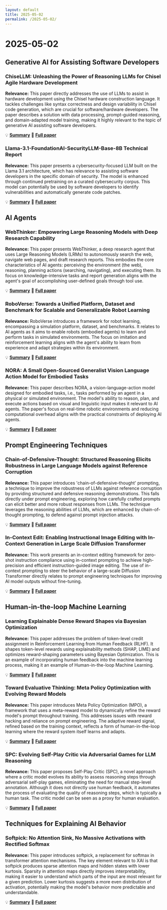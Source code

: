 ```yaml
---
layout: default
title: 2025-05-02
permalink: /2025-05-02/
---
```


# 2025-05-02

## Generative AI for Assisting Software Developers

### ChiseLLM: Unleashing the Power of Reasoning LLMs for Chisel Agile Hardware Development

**Relevance:** This paper directly addresses the use of LLMs to assist in hardware development using the Chisel hardware construction language. It tackles challenges like syntax correctness and design variability in Chisel code generation, which are crucial for software/hardware developers. The paper describes a solution with data processing, prompt-guided reasoning, and domain-adapted model training, making it highly relevant to the topic of generative AI assisting software developers.

💡 **[Summary](2504.19144/)** 📄 **[Full paper](https://arxiv.org/pdf/2504.19144)**

### Llama-3.1-FoundationAI-SecurityLLM-Base-8B Technical Report

**Relevance:** This paper presents a cybersecurity-focused LLM built on the Llama 3.1 architecture, which has relevance to assisting software developers in the specific domain of security. The model is enhanced through continued pretraining on a curated cybersecurity corpus. This model can potentially be used by software developers to identify vulnerabilities and automatically generate code patches.

💡 **[Summary](2504.21039/)** 📄 **[Full paper](https://arxiv.org/pdf/2504.21039)**

## AI Agents

### WebThinker: Empowering Large Reasoning Models with Deep Research Capability

**Relevance:** This paper presents WebThinker, a deep research agent that uses Large Reasoning Models (LRMs) to autonomously search the web, navigate web pages, and draft research reports. This embodies the core characteristics of AI agents: perceiving the environment (the web), reasoning, planning actions (searching, navigating), and executing them.  Its focus on knowledge-intensive tasks and report generation aligns with the agent's goal of accomplishing user-defined goals through tool use.

💡 **[Summary](2504.21776/)** 📄 **[Full paper](https://arxiv.org/pdf/2504.21776)**

### RoboVerse: Towards a Unified Platform, Dataset and Benchmark for Scalable and Generalizable Robot Learning

**Relevance:** RoboVerse introduces a framework for robot learning, encompassing a simulation platform, dataset, and benchmarks. It relates to AI agents as it aims to enable robots (embodied agents) to learn and perform tasks in simulated environments. The focus on imitation and reinforcement learning aligns with the agent's ability to learn from experience and adapt strategies within its environment.

💡 **[Summary](2504.18904/)** 📄 **[Full paper](https://arxiv.org/pdf/2504.18904)**

### NORA: A Small Open-Sourced Generalist Vision Language Action Model for Embodied Tasks

**Relevance:** This paper describes NORA, a vision-language-action model designed for embodied tasks, i.e., tasks performed by an agent in a physical or simulated environment. The model's ability to reason, plan, and execute actions based on visual and linguistic input makes it relevant to AI agents.  The paper's focus on real-time robotic environments and reducing computational overhead aligns with the practical constraints of deploying AI agents.

💡 **[Summary](2504.19854/)** 📄 **[Full paper](https://arxiv.org/pdf/2504.19854)**

## Prompt Engineering Techniques

### Chain-of-Defensive-Thought: Structured Reasoning Elicits Robustness in Large Language Models against Reference Corruption

**Relevance:** This paper introduces 'chain-of-defensive-thought' prompting, a technique to improve the robustness of LLMs against reference corruption by providing structured and defensive reasoning demonstrations. This falls directly under prompt engineering, exploring how carefully crafted prompts can elicit better and more robust responses from LLMs. The technique leverages the reasoning abilities of LLMs, which are enhanced by chain-of-thought prompting, to defend against prompt injection attacks.

💡 **[Summary](2504.20769/)** 📄 **[Full paper](https://arxiv.org/pdf/2504.20769)**

### In-Context Edit: Enabling Instructional Image Editing with In-Context Generation in Large Scale Diffusion Transformer

**Relevance:** This work presents an in-context editing framework for zero-shot instruction compliance using in-context prompting to achieve high-precision and efficient instruction-guided image editing. The use of in-context prompting to steer the behavior of a large-scale Diffusion Transformer directly relates to prompt engineering techniques for improving AI model outputs without fine-tuning.

💡 **[Summary](2504.20690/)** 📄 **[Full paper](https://arxiv.org/pdf/2504.20690)**

## Human-in-the-loop Machine Learning

### Learning Explainable Dense Reward Shapes via Bayesian Optimization

**Relevance:** This paper addresses the problem of token-level credit assignment in Reinforcement Learning from Human Feedback (RLHF). It shapes token-level rewards using explainability methods (SHAP, LIME) and optimizes reward-shaping parameters using Bayesian Optimization. This is an example of incorporating human feedback into the machine learning process, making it an example of Human-in-the-loop Machine Learning.

💡 **[Summary](2504.16272/)** 📄 **[Full paper](https://arxiv.org/pdf/2504.16272)**

### Toward Evaluative Thinking: Meta Policy Optimization with Evolving Reward Models

**Relevance:** This paper introduces Meta Policy Optimization (MPO), a framework that uses a meta-reward model to dynamically refine the reward model's prompt throughout training. This addresses issues with reward hacking and reliance on prompt engineering. The adaptive reward signal, refined based on the training context, reflects a form of human-in-the-loop learning where the reward system itself learns and adapts.

💡 **[Summary](2504.20157/)** 📄 **[Full paper](https://arxiv.org/pdf/2504.20157)**

### SPC: Evolving Self-Play Critic via Adversarial Games for LLM Reasoning

**Relevance:** This paper proposes Self-Play Critic (SPC), a novel approach where a critic model evolves its ability to assess reasoning steps through adversarial self-play games, eliminating the need for manual step-level annotation. Although it does not directly use human feedback, it automates the process of evaluating the quality of reasoning steps, which is typically a human task. The critic model can be seen as a proxy for human evaluation.

💡 **[Summary](2504.19162/)** 📄 **[Full paper](https://arxiv.org/pdf/2504.19162)**

## Techniques for Explaining AI Behavior

### Softpick: No Attention Sink, No Massive Activations with Rectified Softmax

**Relevance:** This paper introduces softpick, a replacement for softmax in transformer attention mechanisms. The key element relevant to XAI is that softpick produces sparse attention maps and hidden states with lower kurtosis. Sparsity in attention maps directly improves interpretability, making it easier to understand which parts of the input are most relevant for a given prediction. Lower kurtosis suggests a more even distribution of activation, potentially making the model's behavior more predictable and understandable.

💡 **[Summary](2504.20966/)** 📄 **[Full paper](https://arxiv.org/pdf/2504.20966)**

